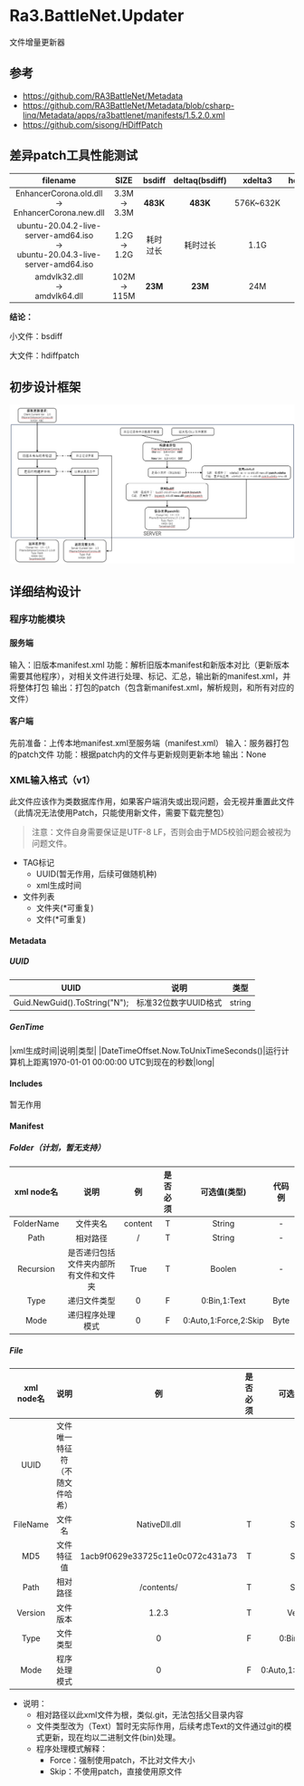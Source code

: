# Ra3.BattleNet.Updater

文件增量更新器

## 参考

- https://github.com/RA3BattleNet/Metadata
- https://github.com/RA3BattleNet/Metadata/blob/csharp-linq/Metadata/apps/ra3battlenet/manifests/1.5.2.0.xml
- https://github.com/sisong/HDiffPatch

## 差异patch工具性能测试

|filename|SIZE|bsdiff|deltaq(bsdiff)|xdelta3|hdiffpatch|
|:-:|:-:|:-:|:-:|:-:|:-:|
|EnhancerCorona.old.dll</br>-></br>EnhancerCorona.new.dll|3.3M</br>-></br>3.3M|**483K**|**483K**|576K~632K|921K|
|ubuntu-20.04.2-live-server-amd64.iso</br>-></br>ubuntu-20.04.3-live-server-amd64.iso|1.2G</br>-></br>1.2G|耗时过长|耗时过长|1.1G|**695M**|
|amdvlk32.dll</br>-></br>amdvlk64.dll|102M</br>-></br>115M|**23M**|**23M**|24M|63M|

**结论：**

小文件：bsdiff

大文件：hdiffpatch

## 初步设计框架

![设计框架图](./image/04efb197-3b09-4bec-a50a-0679abd8f28b.png)

## 详细结构设计
### 程序功能模块

#### 服务端

输入：旧版本manifest.xml
功能：解析旧版本manifest和新版本对比（更新版本需要其他程序），对相关文件进行处理、标记、汇总，输出新的manifest.xml，并将整体打包
输出：打包的patch（包含新manifest.xml，解析规则，和所有对应的文件）

#### 客户端

先前准备：上传本地manifest.xml至服务端（manifest.xml）
输入：服务器打包的patch文件
功能：根据patch内的文件与更新规则更新本地
输出：None

### XML输入格式（v1）

此文件应该作为类数据库作用，如果客户端消失或出现问题，会无视并重置此文件（此情况无法使用Patch，只能使用新文件，需要下载完整包）

> 注意：文件自身需要保证是UTF-8 LF，否则会由于MD5校验问题会被视为问题文件。

- TAG标记
  - UUID(暂无作用，后续可做随机种)
  - xml生成时间
- 文件列表
  - 文件夹(*可重复)
  - 文件(*可重复)

#### Metadata

##### UUID

|UUID|说明|类型|
|:-:|:-:|:-:|
|Guid.NewGuid().ToString("N");|标准32位数字UUID格式|string|

##### GenTime

|xml生成时间|说明|类型|
|DateTimeOffset.Now.ToUnixTimeSeconds()|运行计算机上距离1970-01-01 00:00:00 UTC到现在的秒数|long|

#### Includes

暂无作用

#### Manifest

##### Folder（计划，暂无支持）

|xml node名|说明|例|是否必须|可选值(类型)|代码例|
|:-:|:-:|:-:|:-:|:-:|:-:|
|FolderName|文件夹名|content|T|String|-|
|Path|相对路径|/|T|String|-|
|Recursion|是否递归包括文件夹内部所有文件和文件夹|True|T|Boolen|-|
|Type|递归文件类型|0|F|0:Bin,1:Text|Byte|-|
|Mode|递归程序处理模式|0|F|0:Auto,1:Force,2:Skip|Byte|-|

##### File

|xml node名|说明|例|是否必须|可选值(类型)|代码例|
|:-:|:-:|:-:|:-:|:-:|:-:|
|UUID|文件唯一特征符（不随文件哈希）|
|FileName|文件名|NativeDll.dll|T|String|-|
|MD5|文件特征值|1acb9f0629e33725c11e0c072c431a73|T|String|-|
|Path|相对路径|/contents/|T|String|-|
|Version|文件版本|1.2.3|T|Version|new Version(1,2,3)|
|Type|文件类型|0|F|0:Bin,1:Text|Byte|-|
|Mode|程序处理模式|0|F|0:Auto,1:Force,2:Skip|Byte|-|

- 说明：
  - 相对路径以此xml文件为根，类似.git，无法包括父目录内容
  - 文件类型改为（Text）暂时无实际作用，后续考虑Text的文件通过git的模式更新，现在均以二进制文件(bin)处理。
  - 程序处理模式解释：
    - Force：强制使用patch，不比对文件大小
    - Skip：不使用patch，直接使用原文件

